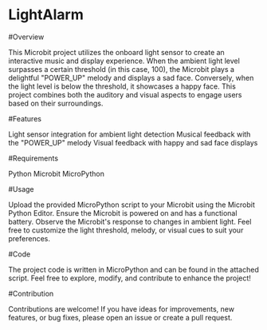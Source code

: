 # LightAlarm

#Overview

This Microbit project utilizes the onboard light sensor to create an interactive music and display experience. When the ambient light level surpasses a certain threshold (in this case, 100), the Microbit plays a delightful "POWER_UP" melody and displays a sad face. Conversely, when the light level is below the threshold, it showcases a happy face. This project combines both the auditory and visual aspects to engage users based on their surroundings.

#Features

Light sensor integration for ambient light detection
Musical feedback with the "POWER_UP" melody
Visual feedback with happy and sad face displays


#Requirements

Python
Microbit
MicroPython

#Usage

Upload the provided MicroPython script to your Microbit using the Microbit Python Editor.
Ensure the Microbit is powered on and has a functional battery.
Observe the Microbit's response to changes in ambient light.
Feel free to customize the light threshold, melody, or visual cues to suit your preferences.

#Code

The project code is written in MicroPython and can be found in the attached script. Feel free to explore, modify, and contribute to enhance the project!

#Contribution

Contributions are welcome! If you have ideas for improvements, new features, or bug fixes, please open an issue or create a pull request.
